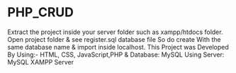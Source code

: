 # PHP_CRUD
Extract the project inside your server folder such as xampp/htdocs folder.
Open project folder & see register.sql database file So do create With the same database name & import inside localhost.
This Project was Developed By Using:- HTML, CSS, JavaScript,PHP & Database: MySQL
Using Server: MySQL XAMPP Server
